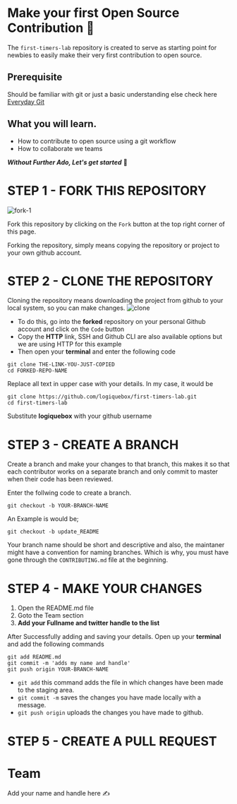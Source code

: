 # Make your first Open Source Contribution 📢
The `first-timers-lab` repository is created to serve as starting point for newbies to easily make their very first contribution to open source.
## Prerequisite 
Should be familiar with git or just a basic understanding else check here [Everyday Git](https://git-scm.com/docs/giteveryday)
## What you will learn.
- How to contribute to open source using a git workflow 
- How to collaborate we teams 

**_Without Further Ado, Let's get started_** 🚀
# STEP 1 - FORK THIS REPOSITORY
![fork-1](https://user-images.githubusercontent.com/37655600/152127104-183c41b1-a8cb-46da-a165-c73629145d81.PNG)

Fork this repository by clicking on the `Fork` button at the top right corner of this page.

Forking the repository, simply means copying the repository or project to your own github account.
# STEP 2 - CLONE THE REPOSITORY 
Cloning the repository means downloading the project from github to your local system, so you can make changes.
![clone](https://user-images.githubusercontent.com/37655600/152126142-8e06fc3d-fc62-4bd2-8653-daf0f33a6ad1.PNG)


- To do this, go into the **forked** repository on your personal Github account and click on the `Code` button 
- Copy the **HTTP** link, SSH and Github CLI are also available options but we are using HTTP for this example
- Then open your **terminal** and enter the following code 

```
git clone THE-LINK-YOU-JUST-COPIED
cd FORKED-REPO-NAME
```
Replace all text in upper case with your details.
In my case, it would be 
```
git clone https://github.com/logiquebox/first-timers-lab.git
cd first-timers-lab
```
Substitute **logiquebox** with your github username
# STEP 3 - CREATE A BRANCH 
Create a branch and make your changes to that branch, this makes it so that each contributor works on a separate branch and only commit to master when their code has been reviewed. 

Enter the follwing code to create a branch.
```
git checkout -b YOUR-BRANCH-NAME
```
An Example is would be;

```
git checkout -b update_README
```

Your branch name should be short and descriptive and also, the maintaner might have a convention for naming branches. Which is why, you must have gone through the `CONTRIBUTING.md` file at the beginning.

# STEP 4 - MAKE YOUR CHANGES 
1. Open the README.md file 
2. Goto the Team section
3. **Add your Fullname and twitter handle to the list** 

After Successfully adding and saving your details.
Open up your **terminal** and add the following commands 
```
git add README.md 
git commit -m 'adds my name and handle'
git push origin YOUR-BRANCH-NAME
```
- `git add` this command adds the file in which changes have been made to the staging area.
- `git commit -m` saves the changes you have made locally with a message.
- `git push origin` uploads the changes you have made to github.

# STEP 5 - CREATE A PULL REQUEST

# Team
Add your name and handle here ✍



